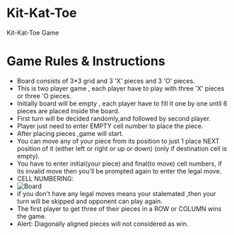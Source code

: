 # Kit-Kat-Toe
Kit-Kat-Toe Game
# Game Rules & Instructions
- Board consists of 3*3 grid and 3 'X' pieces and 3 'O' pieces.
- This is two player game , each player have to play with three 'X' pieces or three  'O pieces.
- Initially board will be empty , each player have to fill it one by one until 6 pieces are placed inside the board.
- First turn will be decided randomly,and followed by second player.
- Player just need to enter EMPTY cell number to place the piece.
- After placing pieces ,game will start.
- You can move any of your piece from its position to just 1 place NEXT position of it (either left or right or up or down) (only if destination cell is empty).
- You have to enter initial(your piece) and final(to move) cell numbers, if its invalid move then you'll be prompted again to enter the legal move.
- CELL NUMBERING:
- ![Board](https://graph.org/file/5be7b627616be25a55ec3.png)
- if you don't have any legal moves means your stalemated ,then your turn will be skipped and opponent can play again.
- The first player to get three of their pieces in a ROW or COLUMN wins the game.
- Alert: Diagonally aligned pieces will not considered as win.  
